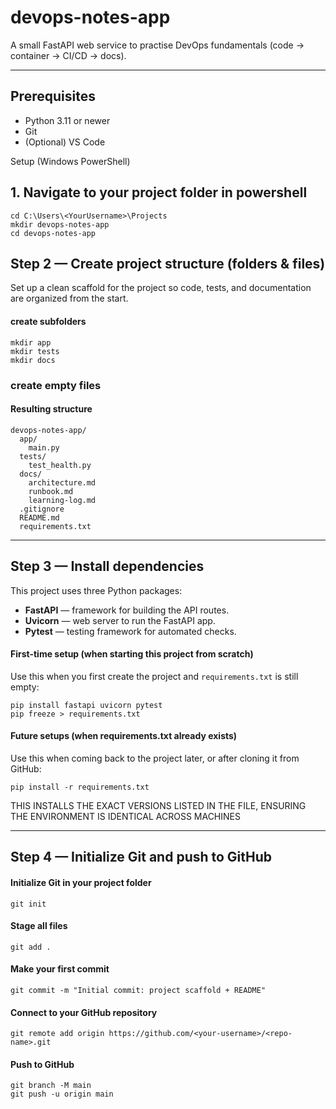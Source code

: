 # devops-notes-app
A small FastAPI web service to practise DevOps fundamentals (code → container → CI/CD → docs).

---

## Prerequisites
- Python 3.11 or newer
- Git
- (Optional) VS Code



Setup (Windows PowerShell)

## 1. Navigate to your project folder in powershell
```
cd C:\Users\<YourUsername>\Projects
mkdir devops-notes-app
cd devops-notes-app
```


## Step 2 — Create project structure (folders & files)

Set up a clean scaffold for the project so code, tests, and documentation are organized from the start.

#### create subfolders
```
mkdir app
mkdir tests
mkdir docs
```

### create empty files

#### Resulting structure

```
devops-notes-app/
  app/
    main.py
  tests/
    test_health.py
  docs/
    architecture.md
    runbook.md
    learning-log.md
  .gitignore
  README.md
  requirements.txt
```
---

## Step 3 — Install dependencies

This project uses three Python packages:

- **FastAPI** — framework for building the API routes.  
- **Uvicorn** — web server to run the FastAPI app.  
- **Pytest** — testing framework for automated checks.  


####  First-time setup (when starting this project from scratch)
Use this when you first create the project and `requirements.txt` is still empty:

```
pip install fastapi uvicorn pytest
pip freeze > requirements.txt
```

#### Future setups (when requirements.txt already exists)
Use this when coming back to the project later, or after cloning it from GitHub:

```
pip install -r requirements.txt
```
THIS INSTALLS THE EXACT VERSIONS LISTED IN THE FILE, ENSURING THE ENVIRONMENT IS IDENTICAL ACROSS MACHINES


---

## Step 4 — Initialize Git and push to GitHub

#### Initialize Git in your project folder

```
git init
```
#### Stage all files
```
git add .
```
#### Make your first commit
```
git commit -m "Initial commit: project scaffold + README"
```
#### Connect to your GitHub repository
```
git remote add origin https://github.com/<your-username>/<repo-name>.git
```
#### Push to GitHub
```
git branch -M main
git push -u origin main
```
